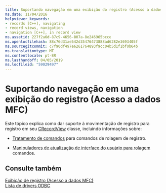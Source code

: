 ```yaml
---
title: Suportando navegação em uma exibição do registro (Acesso a dados MFC)
ms.date: 11/04/2016
helpviewer_keywords:
- records [C++], navigating
- record views, navigation
- navigation [C++], in record view
ms.assetid: 227f2a6d-87c9-4656-807a-8e246965bcce
ms.openlocfilehash: 88c76d31ae542d35476473888ad6282e3693405f
ms.sourcegitcommit: c7f90df497e6261764893f9cc04b5d1f1bf0b64b
ms.translationtype: MT
ms.contentlocale: pt-BR
ms.lasthandoff: 04/05/2019
ms.locfileid: "59029497"
---
```

# <a name="supporting-navigation-in-a-record-view--mfc-data-access"></a>Suportando navegação em uma exibição do registro (Acesso a dados MFC)

Este tópico explica como dar suporte à movimentação de registro para registro em seu [CRecordView](../mfc/reference/crecordview-class.md) classe, incluindo informações sobre:

- [Tratamento de comandos](../data/command-handlers-for-record-scrolling-mfc-data-access.md) para comandos de rolagem de registro.

- [Manipuladores de atualização de interface do usuário para rolagem](../data/user-interface-updating-for-record-views-mfc-data-access.md) comandos.

## <a name="see-also"></a>Consulte também

[Exibição de registro (Acesso a dados MFC)](../data/record-views-mfc-data-access.md)<br/>
[Lista de drivers ODBC](../data/odbc/odbc-driver-list.md)